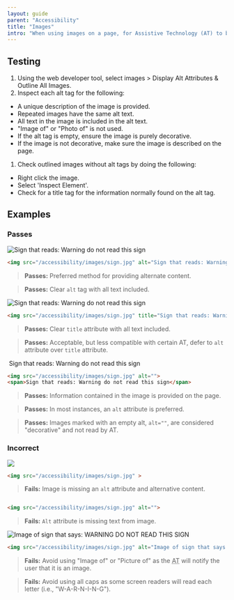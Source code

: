 ```yaml
---
layout: guide
parent: "Accessibility"
title: "Images"
intro: "When using images on a page, for Assistive Technology (AT) to be able to recognize and read it, you must provide an alternate method for that content. This can be provided via a caption, alt tag, title tag, or ARIA label. If an image has text, all the text in the image must be provided in the alternate content. No matter which method is used, an alt or title tag must be provided, even if the tag is blank."
---
```



## Testing

1. Using the web developer tool, select images > Display Alt Attributes & Outline All Images.
1. Inspect each alt tag for the following:
  * A unique description of the image is provided.
  * Repeated images have the same alt text.
  * All text in the image is included in the alt text.
  * "Image of" or "Photo of" is not used.
  * If the alt tag is empty, ensure the image is purely decorative.
  * If the image is not decorative, make sure the image is described on the page.
1. Check outlined images without alt tags by doing the following:
  * Right click the image.
  * Select 'Inspect Element'.
  * Check for a title tag for the information normally found on the alt tag.

## Examples

### Passes

<div class="pb-preview">
  <img src="https://pages.18f.gov/accessibility/images/sign.jpg" alt="Sign that reads: Warning do not read this sign">
</div>

```html
<img src="/accessibility/images/sign.jpg" alt="Sign that reads: Warning do not read this sign">
```

> **Passes:** Preferred method for providing alternate content.

> **Passes:** Clear `alt` tag with all text included.

<div class="pb-preview">
  <img src="https://pages.18f.gov/accessibility/images/sign.jpg" title="Sign that reads: Warning do not read this sign">
</div>

```html
<img src="/accessibility/images/sign.jpg" title="Sign that reads: Warning do not read this sign">
```

> **Passes:** Clear `title` attribute with all text included.

> **Passes:** Acceptable, but less compatible with certain AT, defer to `alt` attribute over `title` attribute.

<div class="pb-preview">
  <img src="https://pages.18f.gov/accessibility/images/sign.jpg" alt="">
  <span>Sign that reads: Warning do not read this sign</span>
</div>

```html
<img src="/accessibility/images/sign.jpg" alt="">
<span>Sign that reads: Warning do not read this sign</span>
```

> **Passes:** Information contained in the image is provided on the page.

> **Passes:** In most instances, an `alt` attribute is preferred.

> **Passes:** Images marked with an empty alt, `alt=""`, are considered "decorative" and not read by AT.


### Incorrect

<div class="pb-preview">
  <img src="https://pages.18f.gov/accessibility/images/sign.jpg" >
</div>

```html
<img src="/accessibility/images/sign.jpg" >
```

> **Fails:** Image is missing an `alt` attribute and alternative content.

<div class="pb-preview">
  <img src="https://pages.18f.gov/accessibility/images/sign.jpg" alt="">
</div>

```html
<img src="/accessibility/images/sign.jpg" alt="">
```

> **Fails:** `Alt` attribute is missing text from image.

<div class="pb-preview">
  <img src="https://pages.18f.gov/accessibility/images/sign.jpg" alt="Image of sign that says: WARNING DO NOT READ THIS SIGN">
</div>

```html
<img src="/accessibility/images/sign.jpg" alt="Image of sign that says: WARNING DO NOT READ THIS SIGN">
```

> **Fails:** Avoid using "Image of" or "Picture of" as the <abbr title="Assistive Technology">AT</abbr> will notify the user that it is an image.

> **Fails:** Avoid using all caps as some screen readers will read each letter (i.e., "W-A-R-N-I-N-G").
